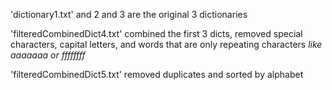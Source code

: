 'dictionary1.txt' and 2 and 3 are the original 3 dictionaries

'filteredCombinedDict4.txt' combined the first 3 dicts, removed special characters, capital letters, and words that are only repeating characters _like aaaaaaa or ffffffff_

'filteredCombinedDict5.txt' removed duplicates and sorted by alphabet
